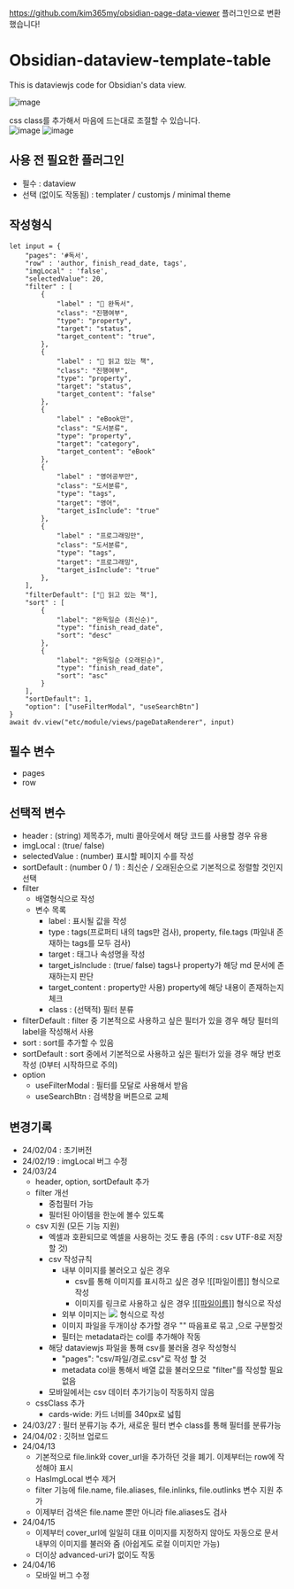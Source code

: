 https://github.com/kim365my/obsidian-page-data-viewer
플러그인으로 변환했습니다!

# Obsidian-dataview-template-table
This is dataviewjs code for Obsidian's data view.

![image](https://github.com/kim365my/Obsidian-dataview-template-table/assets/102598905/3b7efba9-f19e-4f97-bb6a-7dea1b2ea5f9)

css class를 추가해서 마음에 드는대로 조절할 수 있습니다.  
![image](https://github.com/kim365my/Obsidian-dataviewjs-template-table/assets/102598905/9aac6d7f-2400-438f-807f-beda862f225d)
![image](https://github.com/kim365my/Obsidian-dataviewjs-template-table/assets/102598905/272f79ef-c1c4-4d3e-9dc2-38925c94ef8b)


## 사용 전 필요한 플러그인

- 필수 : dataview
- 선택 (없이도 작동됨) : templater / customjs / minimal theme
## 작성형식

```dataviewjs
let input = {
	"pages": '#독서',
	"row" : 'author, finish_read_date, tags',
	"imgLocal" : 'false',
	"selectedValue": 20,
	"filter" : [
		{
			"label" : "📕 완독서",
			"class": "진행여부",
			"type": "property",
			"target": "status",
			"target_content": "true",
		},
		{
			"label" : "📖 읽고 있는 책",
			"class": "진행여부",
			"type": "property",
			"target": "status",
			"target_content": "false"
		},
		{
			"label" : "eBook만",
			"class": "도서분류",
			"type": "property",
			"target": "category",
			"target_content": "eBook"
		},
		{
			"label" : "영어공부만",
			"class": "도서분류",
			"type": "tags",
			"target": "영어",
			"target_isInclude": "true"
		},
		{
			"label" : "프로그래밍만",
			"class": "도서분류",
			"type": "tags",
			"target": "프로그래밍",
			"target_isInclude": "true"
		},
	],
	"filterDefault": ["📖 읽고 있는 책"],
	"sort" : [
		{
			"label": "완독일순 (최신순)",
			"type": "finish_read_date",
			"sort": "desc"
		},
		{
			"label": "완독일순 (오래된순)",
			"type": "finish_read_date",
			"sort": "asc"
		}
	],
	"sortDefault": 1,
	"option": ["useFilterModal", "useSearchBtn"]
}
await dv.view("etc/module/views/pageDataRenderer", input) 
```

## 필수 변수

- pages
- row

## 선택적 변수

- header : (string) 제목추가, multi 콜아웃에서 해당 코드를 사용할 경우 유용
- imgLocal : (true/ false)
- selectedValue : (number) 표시할 페이지 수를 작성
- sortDefault : (number 0 / 1) : 최신순 / 오래된순으로 기본적으로 정렬할 것인지 선택
- filter
	- 배열형식으로 작성
	- 변수 목록
		- label : 표시될 값을 작성
		- type : tags(프로퍼티 내의 tags만 검사), property, file.tags (파일내 존재하는 tags를 모두 검사)
		- target : 태그나 속성명을 작성
		- target_isInclude : (true/ false) tags나 property가 해당 md 문서에 존재하는지 판단
		- target_content : property만 사용) property에 해당 내용이 존재하는지 체크
		- class : (선택적) 필터 분류
- filterDefault : filter 중 기본적으로 사용하고 싶은 필터가 있을 경우 해당 필터의 label을 작성해서 사용
- sort : sort를 추가할 수 있음
- sortDefault : sort 중에서 기본적으로 사용하고 싶은 필터가 있을 경우 해당 번호 작성 (0부터 시작하므로 주의)
- option
	- useFilterModal : 필터를 모달로 사용해서 받음
	- useSearchBtn : 검색창을 버튼으로 교체

## 변경기록

- 24/02/04 : 초기버전
- 24/02/19 : imgLocal 버그 수정
- 24/03/24
	- header, option, sortDefault 추가
	- filter 개선
		- 중첩필터 가능
		- 필터된 아이템을 한눈에 볼수 있도록
	- csv 지원 (모든 기능 지원)
		- 엑셀과 호환되므로 엑셀을 사용하는 것도 좋음 (주의 : csv UTF-8로 저장할 것)
		- csv 작성규칙
			- 내부 이미지를 불러오고 싶은 경우
				- csv를 통해 이미지를 표시하고 싶은 경우 ![[파일이름]] 형식으로 작성
				- 이미지를 링크로 사용하고 싶은 경우 [![[파일이름]]](링크) 형식으로 작성
			- 외부 이미지는 <img src="이미지 경로"> 형식으로 작성
			- 이미지 파일을 두개이상 추가할 경우 "" 따음표로 묶고 ,으로 구분할것
			- 필터는 metadata라는 col를 추가해야 작동
		- 해당 dataviewjs 파일을 통해 csv를 불러올 경우 작성형식
			- "pages": "csv/파일/경로.csv"로 작성 할 것
			- metadata col을 통해서 배열 값을 불러오므로 "filter"를 작성할 필요 없음
		- 모바일에서는 csv 데이터 추가기능이 작동하지 않음
	- cssClass 추가
		- cards-wide: 카드 너비를 340px로 넓힘
- 24/03/27 : 필터 분류기능 추가, 새로운 필터 변수 class를 통해 필터를 분류가능
- 24/04/02 : 깃허브 업로드
- 24/04/13
	- 기본적으로 file.link와 cover_url을 추가하던 것을 폐기. 이제부터는 row에 작성해야 표시
	- HasImgLocal 변수 제거
	- filter 기능에 file.name, file.aliases, file.inlinks, file.outlinks 변수 지원 추가
	- 이제부터 검색은 file.name 뿐만 아니라 file.aliases도 검사
- 24/04/15
	- 이제부터 cover_url에 일일히 대표 이미지를 지정하지 않아도 자동으로 문서 내부의 이미지를 불러와 줌 (아쉽게도 로컬 이미지만 가능)
	- 더이상 advanced-uri가 없이도 작동
- 24/04/16
	- 모바일 버그 수정
